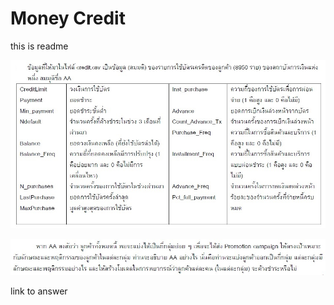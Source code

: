 
# Money Credit

this is readme

![image](pictures/q1.JPG)

![image](pictures/q11.JPG)

link to answer